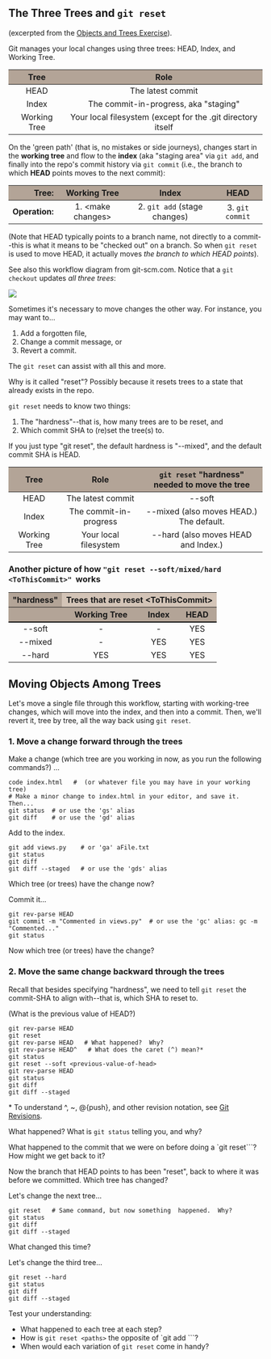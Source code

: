 ## The Three Trees and `git reset`
(excerpted from the [Objects and Trees Exercise](/objects-and-trees-exercise.md)).

Git manages your local changes using three trees: HEAD, Index, and Working Tree.

| **Tree** | **Role** |
| ---- | ---- |
| HEAD | The latest commit |
| Index | The commit-in-progress, aka "staging" |
| Working Tree | Your local filesystem (except for the .git directory itself |

On the 'green path' (that is, no mistakes or side journeys), changes start in the __working tree__ and flow to the __index__ (aka "staging area" via `git add`, and finally into the repo's commit history via `git commit` (i.e., the branch to which __HEAD__ points moves to the next commit):


| __Tree:__ | **Working Tree** | **Index** | **HEAD** |
| --: | ---- | ---- | ---- |
| __Operation:__ | 1. \<make changes\> | 2. `git add` (stage changes) | 3. `git commit`

(Note that HEAD typically points to a branch name, not directly to a commit--this is what it means to be "checked out" on a branch.  So when `git reset` is used to move HEAD, it actually moves _the branch to which HEAD points_).

See also this workflow diagram from git-scm.com.  Notice that a `git checkout` updates _all three trees_:

![](https://git-scm.com/book/en/v2/images/reset-workflow.png)

Sometimes it's necessary to move changes the other way.  For instance, you may want to...
1. Add a forgotten file,
2. Change a commit message, or
3. Revert a commit.

The `git reset` can assist with all this and more.

Why is it called "reset"?  Possibly because it resets trees to a state that already exists in the repo.

`git reset` needs to know two things:
1. The "hardness"--that is, how many trees are to be reset, and
2. Which commit SHA to (re)set the tree(s) to.

If you just type "git reset", the default hardness is "\--mixed", and the default commit SHA is HEAD.

| Tree | Role | `git reset` "hardness"<br>needed to move the tree |
| ---- | ---- | ---- |
| HEAD | The latest commit | \--soft |
| Index | The commit-in-progress | \--mixed (also moves HEAD.) The default.
| Working Tree | Your local filesystem | \--hard (also moves HEAD and Index.)


### Another picture of how `"git reset --soft/mixed/hard <ToThisCommit>"` &nbsp;works

<style>
  /* For the git-versus-github table */
  td { text-align: center; }
  tr.bb { border-bottom: 2px solid black !important; }
  .bb table { border-collapse:collapse; }
  th { background-color: #b3a497; }
  th.thcolspan { background-color: #d3c4b7; }
</style>

<!-- Github Markdown doesn't do colspan -->
<table class="bb">
<tr><th>"hardness"</th><th class="thcolspan" colspan="3">Trees that are reset &lt;ToThisCommit&gt;</th></tr>
<tr class="bb"><th></th><th>Working Tree</th><th>Index</th><th>HEAD</th></tr>
<tr><td>--soft</td><td>-</td><td>-</td><td>YES</td></tr>
<tr><td>--mixed</td><td>-</td><td>YES</td><td>YES</td></tr>
<tr><td>--hard</td><td>YES</td><td>YES</td><td>YES</td></tr>
</table>

## Moving Objects Among Trees

Let's move a single file through this workflow, starting with working-tree changes, which will move into the index, and then into a commit.  Then, we'll revert it, tree by tree, all the way back using `git reset`.

### 1. Move a change forward through the trees

Make a change (which tree are you working in now, as you run the following commands?) ...
```
code index.html   #  (or whatever file you may have in your working tree)
# Make a minor change to index.html in your editor, and save it. Then...
git status  # or use the 'gs' alias
git diff    # or use the 'gd' alias
```

Add to the index.
```
git add views.py    # or 'ga' aFile.txt
git status
git diff
git diff --staged   # or use the 'gds' alias
```

Which tree (or trees) have the change now?

Commit it...
```
git rev-parse HEAD
git commit -m "Commented in views.py"  # or use the 'gc' alias: gc -m "Commented..."
git status
```

Now which tree (or trees) have the change?

### 2. Move the same change backward through the trees

Recall that besides specifying "hardness", we need to tell `git reset` the commit-SHA to align with--that is, which SHA to reset to.

(What is the previous value of HEAD?)
```
git rev-parse HEAD
git reset
git rev-parse HEAD   # What happened?  Why?
git rev-parse HEAD^   # What does the caret (^) mean?*
git status
git reset --soft <previous-value-of-head>
git rev-parse HEAD
git status
git diff
git diff --staged
```

\* To understand ^, ~, @{push}, and other revision notation, see [Git Revisions](https://git-scm.com/docs/revisions).

What happened?  What is `git status` telling you, and why?

What happened to the commit that we were on before doing a `git reset```?  How might we get back to it?

Now the branch that HEAD points to has been "reset", back to where it was before we committed.  Which tree has changed?

Let's change the next tree...
```
git reset   # Same command, but now something  happened.  Why?
git status
git diff
git diff --staged
```

What changed this time?

Let's change the third tree...
```
git reset --hard
git status
git diff
git diff --staged
```

Test your understanding:
- What happened to each tree at each step?
- How is `git reset <paths>` the opposite of `git add <paths>```?
- When would each variation of `git reset` come in handy?
